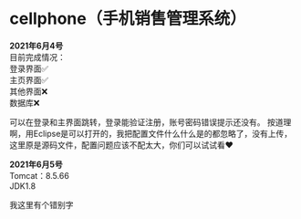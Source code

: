 # cellphone（手机销售管理系统）

__2021年6月4号__   
目前完成情况：  
登录界面✅  
主页界面✅  
其他界面❌  
数据库❌

可以在登录和主界面跳转，登录能验证注册，账号密码错误提示还没有。 按道理啊，用Eclipse是可以打开的，我把配置文件什么什么是的都忽略了，没有上传，这里原是源码文件，配置问题应该不配太大，你们可以试试看❤️

__2021年6月5号__  
Tomcat：8.5.66  
JDK1.8  

我这里有个错别字